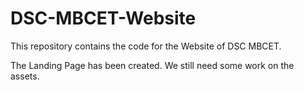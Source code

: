 # DSC-MBCET-Website
This repository contains the code for the Website of DSC MBCET.

The Landing Page has been created. We still need some work on the assets.
